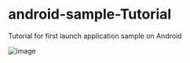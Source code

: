 # android-sample-Tutorial
Tutorial for first launch application sample on Android

![image](https://raw.githubusercontent.com/sakebook/android-sample-Tutorial/master/demo.gif)
